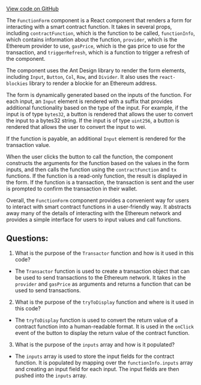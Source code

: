 [View code on GitHub](zoo-labs/zoo/blob/master/lab/src/components/Contract/FunctionForm.jsx)

The `FunctionForm` component is a React component that renders a form for interacting with a smart contract function. It takes in several props, including `contractFunction`, which is the function to be called, `functionInfo`, which contains information about the function, `provider`, which is the Ethereum provider to use, `gasPrice`, which is the gas price to use for the transaction, and `triggerRefresh`, which is a function to trigger a refresh of the component.

The component uses the Ant Design library to render the form elements, including `Input`, `Button`, `Col`, `Row`, and `Divider`. It also uses the `react-blockies` library to render a blockie for an Ethereum address.

The form is dynamically generated based on the inputs of the function. For each input, an `Input` element is rendered with a suffix that provides additional functionality based on the type of the input. For example, if the input is of type `bytes32`, a button is rendered that allows the user to convert the input to a bytes32 string. If the input is of type `uint256`, a button is rendered that allows the user to convert the input to wei.

If the function is payable, an additional `Input` element is rendered for the transaction value.

When the user clicks the button to call the function, the component constructs the arguments for the function based on the values in the form inputs, and then calls the function using the `contractFunction` and `tx` functions. If the function is a read-only function, the result is displayed in the form. If the function is a transaction, the transaction is sent and the user is prompted to confirm the transaction in their wallet.

Overall, the `FunctionForm` component provides a convenient way for users to interact with smart contract functions in a user-friendly way. It abstracts away many of the details of interacting with the Ethereum network and provides a simple interface for users to input values and call functions.
## Questions: 
 1. What is the purpose of the `Transactor` function and how is it used in this code?
- The `Transactor` function is used to create a transaction object that can be used to send transactions to the Ethereum network. It takes in the `provider` and `gasPrice` as arguments and returns a function that can be used to send transactions.
2. What is the purpose of the `tryToDisplay` function and where is it used in this code?
- The `tryToDisplay` function is used to convert the return value of a contract function into a human-readable format. It is used in the `onClick` event of the button to display the return value of the contract function.
3. What is the purpose of the `inputs` array and how is it populated?
- The `inputs` array is used to store the input fields for the contract function. It is populated by mapping over the `functionInfo.inputs` array and creating an input field for each input. The input fields are then pushed into the `inputs` array.